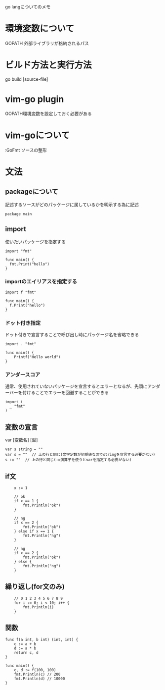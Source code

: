 go langについてのメモ

# 環境変数について
GOPATH  外部ライブラリが格納されるパス

# ビルド方法と実行方法
go build [source-file]

# vim-go plugin

GOPATH環境変数を設定しておく必要がある

# vim-goについて

:GoFmt  ソースの整形




# 文法

## packageについて
記述するソースがどのパッケージに属しているかを明示する為に記述

```
package main
```

## import
使いたいパッケージを指定する

```
import "fmt"

func main() {
  fmt.Print("hello")
}

```


### importのエイリアスを指定する
```
import f "fmt"

func main() {
  f.Print("hello")
}
```

### ドット付き指定
ドット付きで宣言することで呼び出し時にパッケージ名を省略できる

```
import . "fmt"

func main() {
	Printf("Hello world")
}
```

### アンダースコア
通常、使用されていないパッケージを宣言するとエラーとなるが、先頭にアンダーバーを付けることでエラーを回避することができる

```
import (
  _ "fmt"
)
```


## 変数の宣言

var [変数名] [型]
```
var s string = ""
var s = ""  // 上の行と同じ(文字定数が初期値なのでstringを宣言する必要がない)
s := ""  // 上の行と同じ(:=演算子を使うとvarを指定する必要がない)
```


## if文

```
	x := 1

	// ok
	if x == 1 {
		fmt.Println("ok")
	}

	// ng
	if x == 2 {
		fmt.Println("ok")
	} else if x == 1 {
		fmt.Println("ng")
	}

	// ng
	if x == 2 {
		fmt.Println("ok")
	} else {
		fmt.Println("ng")
	}
```

## 繰り返し(for文のみ)

```
	// 0 1 2 3 4 5 6 7 8 9
	for i := 0; i < 10; i++ {
		fmt.Println(i)
	}
```


## 関数

```
func f(a int, b int) (int, int) {
	c := a + b
	d := a * b
	return c, d
}

func main() {
	c, d := f(100, 100)
	fmt.Println(c) // 200
	fmt.Println(d) // 10000
}
```



